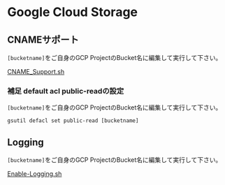 # Google Cloud Storage

## CNAMEサポート

`[bucketname]`をご自身のGCP ProjectのBucket名に編集して実行して下さい。

[CNAME_Support.sh](CNAME_Support.sh)

### 補足 default acl public-readの設定

`[bucketname]`をご自身のGCP ProjectのBucket名に編集して実行して下さい。

```
gsutil defacl set public-read [bucketname]
```

## Logging

`[bucketname]`をご自身のGCP ProjectのBucket名に編集して実行して下さい。

[Enable-Logging.sh](Enable-Logging.sh)


